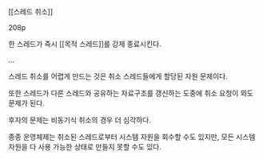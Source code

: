 [[스레드 취소]]

208p

한 스레드가 즉시 [[목적 스레드]]를 강제 종료시킨다.

...

스레드 취소를 어렵게 만드는 것은 취소 스레드들에게 할당된 자원 문제이다.

또한 스레드가 다른 스레드와 공유하는 자료구조를 갱신하는 도중에 취소 요청이 와도 문제가 된다.

후자의 문제는 비동기식 취소의 경우 더 심각하다.

종종 운영체제는 취소된 스레드로부터 시스템 자원을 회수할 수도 있지만, 모든 시스템 자원을 다 사용 가능한 상태로 만들지 못할 수도 있다.